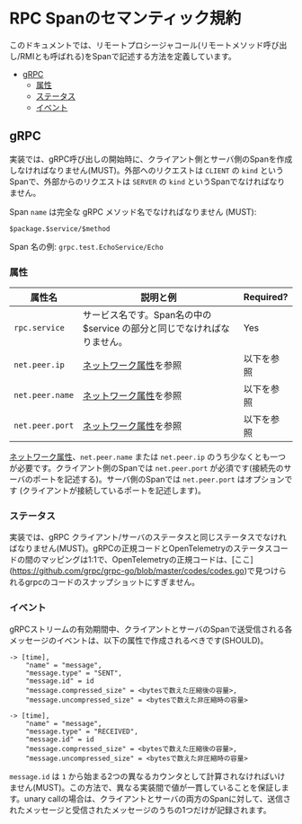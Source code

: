 <!--
# Semantic conventions for RPC spans
-->

# RPC Spanのセマンティック規約

<!--
This document defines how to describe remote procedure calls
(also called "remote method invocations" / "RMI") with spans.
-->

このドキュメントでは、リモートプロシージャコール(リモートメソッド呼び出し/RMIとも呼ばれる)をSpanで記述する方法を定義しています。

<!-- Re-generate TOC with `markdown-toc --no-first-h1 -i` -->

<!-- toc -->

<!--
- [gRPC](#grpc)
  * [Attributes](#attributes)
  * [Status](#status)
  * [Events](#events)
-->

- [gRPC](#grpc)
  * [属性](#属性)
  * [ステータス](#ステータス)
  * [イベント](#イベント)

<!-- tocstop -->

<!--
## gRPC
-->

## gRPC

<!--
Implementations MUST create a span, when the gRPC call starts, one for
client-side and one for server-side. Outgoing requests should be a span `kind`
of `CLIENT` and incoming requests should be a span `kind` of `SERVER`.
-->

実装では、gRPC呼び出しの開始時に、クライアント側とサーバ側のSpanを作成しなければなりません(MUST)。外部へのリクエストは `CLIENT` の `kind` というSpanで、外部からのリクエストは `SERVER` の `kind` というSpanでなければなりません。

<!--
Span `name` MUST be full gRPC method name formatted as:
-->

Span `name` は完全な gRPC メソッド名でなければなりません (MUST):

<!--
```
$package.$service/$method
```
-->

```
$package.$service/$method
```

<!--
Examples of span name: `grpc.test.EchoService/Echo`.
-->

Span 名の例: `grpc.test.EchoService/Echo`

<!--
### Attributes
-->

### 属性

<!--
| Attribute name | Notes and examples                                           | Required? |
| -------------- | ------------------------------------------------------------ | --------- |
| `rpc.service`  | The service name, must be equal to the $service part in the span name. | Yes |
| `net.peer.ip`  | See [network attributes][]. | See below |
| `net.peer.name`  | See [network attributes][]. | See below |
| `net.peer.port`  | See [network attributes][]. | See below |
-->

| 属性名 | 説明と例                                       | Required? |
| -------------- | ------------------------------------------------------------ | --------- |
| `rpc.service`  | サービス名です。Span名の中の $service の部分と同じでなければなりません。| Yes |
| `net.peer.ip`  | [ネットワーク属性][]を参照 | 以下を参照 |
| `net.peer.name`  | [ネットワーク属性][]を参照 | 以下を参照 |
| `net.peer.port`  | [ネットワーク属性][]を参照 | 以下を参照 |

<!--
At least one of [network attributes][] `net.peer.name` or `net.peer.ip` is required.
For client-side spans `net.peer.port` is required (it describes the server port they are connecting to).
For server-side spans `net.peer.port` is optional (it describes the port the client is connecting from).
-->

[ネットワーク属性][]、`net.peer.name` または `net.peer.ip` のうち少なくとも一つが必要です。クライアント側のSpanでは `net.peer.port` が必須です(接続先のサーバのポートを記述する)。サーバ側のSpanでは `net.peer.port` はオプションです (クライアントが接続しているポートを記述します)。

<!--
[network attributes]: span-general.md#general-network-connection-attributes
-->

[ネットワーク属性]: span-general.md#general-network-connection-attributes

<!--
### Status
-->

### ステータス

<!--
Implementations MUST set status which MUST be the same as the gRPC client/server
status. The mapping between gRPC canonical codes and OpenTelemetry status codes
is 1:1 as OpenTelemetry canonical codes is just a snapshot of grpc codes which
can be found [here](https://github.com/grpc/grpc-go/blob/master/codes/codes.go).
-->

実装では、gRPC クライアント/サーバのステータスと同じステータスでなければなりません(MUST)。gRPCの正規コードとOpenTelemetryのステータスコードの間のマッピングは1:1で、OpenTelemetryの正規コードは、[ここ] (https://github.com/grpc/grpc-go/blob/master/codes/codes.go)で見つけられるgrpcのコードのスナップショットにすぎません。

<!--
### Events
-->

### イベント

<!--
In the lifetime of a gRPC stream, an event for each message sent/received on
client and server spans SHOULD be created with the following attributes:
-->

gRPCストリームの有効期間中、クライアントとサーバのSpanで送受信される各メッセージのイベントは、以下の属性で作成されるべきです(SHOULD)。

<!--
```
-> [time],
    "name" = "message",
    "message.type" = "SENT",
    "message.id" = id
    "message.compressed_size" = <compressed size in bytes>,
    "message.uncompressed_size" = <uncompressed size in bytes>
```
-->

```
-> [time],
    "name" = "message",
    "message.type" = "SENT",
    "message.id" = id
    "message.compressed_size" = <bytesで数えた圧縮後の容量>,
    "message.uncompressed_size" = <bytesで数えた非圧縮時の容量>
```

<!--
```
-> [time],
    "name" = "message",
    "message.type" = "RECEIVED",
    "message.id" = id
    "message.compressed_size" = <compressed size in bytes>,
    "message.uncompressed_size" = <uncompressed size in bytes>
```
-->

```
-> [time],
    "name" = "message",
    "message.type" = "RECEIVED",
    "message.id" = id
    "message.compressed_size" = <bytesで数えた圧縮後の容量>,
    "message.uncompressed_size" = <bytesで数えた非圧縮時の容量>
```

<!--
The `message.id` MUST be calculated as two different counters starting from `1`
one for sent messages and one for received message. This way we guarantee that
the values will be consistent between different implementations. In case of
unary calls only one sent and one received message will be recorded for both
client and server spans.
-->

`message.id` は `1` から始まる2つの異なるカウンタとして計算されなければいけません(MUST)。この方法で、異なる実装間で値が一貫していることを保証します。unary callの場合は、クライアントとサーバの両方のSpanに対して、送信されたメッセージと受信されたメッセージのうちの1つだけが記録されます。
